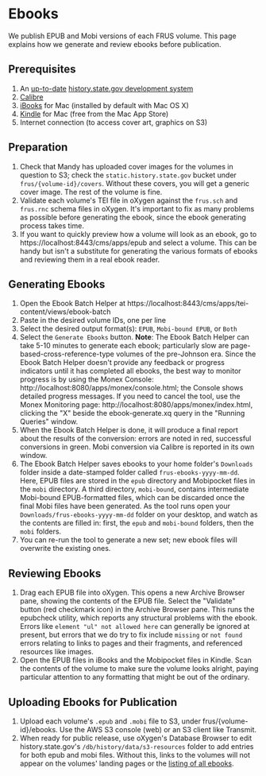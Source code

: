 # Ebooks

We publish EPUB and Mobi versions of each FRUS volume. This page explains how we generate and review ebooks before publication.

## Prerequisites

1. An [up-to-date](version-control) [history.state.gov development system](setup)
1. [Calibre](http://calibre-ebook.com/download)
1. [iBooks](https://www.apple.com/support/mac-apps/ibooks/) for Mac (installed by default with Mac OS X)
1. [Kindle](https://itunes.apple.com/us/app/kindle/id405399194?mt=12) for Mac (free from the Mac App Store)
1. Internet connection (to access cover art, graphics on S3)

## Preparation

1. Check that Mandy has uploaded cover images for the volumes in question to S3; check the `static.history.state.gov` bucket under `frus/{volume-id}/covers`. Without these covers, you will get a generic cover image. The rest of the volume is fine.
1. Validate each volume's TEI file in oXygen against the `frus.sch` and `frus.rnc` schema files in oXygen. It's important to fix as many problems as possible before generating the ebook, since the ebook generating process takes time.
1. If you want to quickly preview how a volume will look as an ebook, go to https://localhost:8443/cms/apps/epub and select a volume. This can be handy but isn't a substitute for generating the various formats of ebooks and reviewing them in a real ebook reader.

## Generating Ebooks

1. Open the Ebook Batch Helper at https://localhost:8443/cms/apps/tei-content/views/ebook-batch
1. Paste in the desired volume IDs, one per line
1. Select the desired output format(s): `EPUB`, `Mobi-bound EPUB`, or `Both`
1. Select the `Generate Ebooks` button. **Note**: The Ebook Batch Helper can take 5-10 minutes to generate each ebook; particularly slow are page-based-cross-reference-type volumes of the pre-Johnson era. Since the Ebook Batch Helper doesn't provide any feedback or progress indicators until it has completed all ebooks, the best way to monitor progress is by using the Monex Console: http://localhost:8080/apps/monex/console.html; the Console shows detailed progress messages. If you need to cancel the tool, use the Monex Monitoring page: http://localhost:8080/apps/monex/index.html, clicking the "X" beside the ebook-generate.xq query in the "Running Queries" window.
1. When the Ebook Batch Helper is done, it will produce a final report about the results of the conversion: errors are noted in red, successful conversions in green. Mobi conversion via Calibre is reported in its own window.
1. The Ebook Batch Helper saves ebooks to your home folder's `Downloads` folder inside a date-stamped folder called `frus-ebooks-yyyy-mm-dd`. Here, EPUB files are stored in the `epub` directory and Mobipocket files in the `mobi` directory. A third directory, `mobi-bound`, contains intermediate Mobi-bound EPUB-formatted files, which can be discarded once the final Mobi files have been generated. As the tool runs open your `Downloads/frus-ebooks-yyyy-mm-dd` folder on your desktop, and watch as the contents are filled in: first, the `epub` and `mobi-bound` folders, then the `mobi` folders.
1. You can re-run the tool to generate a new set; new ebook files will overwrite the existing ones.

## Reviewing Ebooks

1. Drag each EPUB file into oXygen. This opens a new Archive Browser pane, showing the contents of the EPUB file. Select the "Validate" button (red checkmark icon) in the Archive Browser pane. This runs the epubcheck utility, which reports any structural problems with the ebook. Errors like `element "ul" not allowed here` can generally be ignored at present, but errors that we do try to fix include `missing` or `not found` errors relating to links to pages and their fragments, and referenced resources like images. 
1. Open the EPUB files in iBooks and the Mobipocket files in Kindle. Scan the contents of the volume to make sure the volume looks alright, paying particular attention to any formatting that might be out of the ordinary.

## Uploading Ebooks for Publication

1. Upload each volume's `.epub` and `.mobi` file to S3, under frus/{volume-id}/ebooks. Use the AWS S3 console (web) or an S3 client like Transmit.
2. When ready for public release, use oXygen's Database Browser to edit history.state.gov's `/db/history/data/s3-resources` folder to add entries for both epub and mobi files. Without this, links to the volumes will not appear on the volumes' landing pages or the [listing of all ebooks](history.state.gov/historicaldocuments/ebooks).
